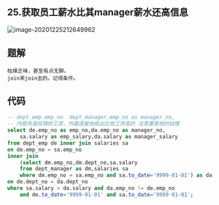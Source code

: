 ## 25.获取员工薪水比其manager薪水还高信息

![image-20201225212649962](SQL题解模板.assets/image-20201225212649962.png)



## 题解

```
枯燥乏味，甚至有点无聊。
join来join去的。记得条件。
```



## 代码

```sql
-- dept_emp.emp_no  dept_manager.emp_no as manager_no,
-- 内部先查经理的工资，外面连接他挑出比他工资高的 注意要是他的经理
select de.emp_no as emp_no,da.emp_no as manager_no,
    sa.salary as emp_salary,da.salary as manager_salary
from dept_emp de inner join salaries sa
on de.emp_no = sa.emp_no
inner join
    (select dm.emp_no,dm.dept_no,sa.salary
    from dept_manager as dm,salaries sa
    where dm.emp_no = sa.emp_no and sa.to_date='9999-01-01') as da
on de.dept_no = da.dept_no
where sa.salary > da.salary and da.emp_no != de.emp_no
    and de.to_date='9999-01-01' and sa.to_date='9999-01-01';
```

